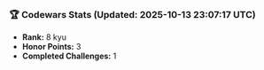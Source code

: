 ### 🏆 Codewars Stats (Updated: 2025-10-13 23:07:17 UTC)

- **Rank:** 8 kyu
- **Honor Points:** 3
- **Completed Challenges:** 1
